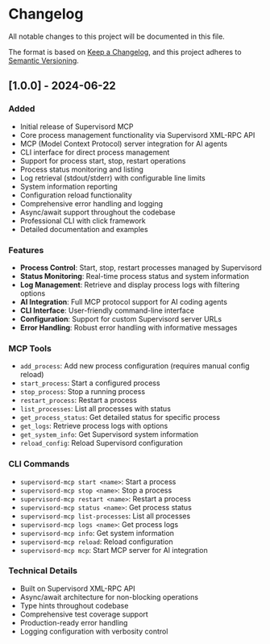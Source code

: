 # Changelog

All notable changes to this project will be documented in this file.

The format is based on [Keep a Changelog](https://keepachangelog.com/en/1.0.0/),
and this project adheres to [Semantic Versioning](https://semver.org/spec/v2.0.0.html).

## [1.0.0] - 2024-06-22

### Added
- Initial release of Supervisord MCP
- Core process management functionality via Supervisord XML-RPC API
- MCP (Model Context Protocol) server integration for AI agents
- CLI interface for direct process management
- Support for process start, stop, restart operations
- Process status monitoring and listing
- Log retrieval (stdout/stderr) with configurable line limits
- System information reporting
- Configuration reload functionality
- Comprehensive error handling and logging
- Async/await support throughout the codebase
- Professional CLI with click framework
- Detailed documentation and examples

### Features
- **Process Control**: Start, stop, restart processes managed by Supervisord
- **Status Monitoring**: Real-time process status and system information
- **Log Management**: Retrieve and display process logs with filtering options
- **AI Integration**: Full MCP protocol support for AI coding agents
- **CLI Interface**: User-friendly command-line interface
- **Configuration**: Support for custom Supervisord server URLs
- **Error Handling**: Robust error handling with informative messages

### MCP Tools
- `add_process`: Add new process configuration (requires manual config reload)
- `start_process`: Start a configured process
- `stop_process`: Stop a running process
- `restart_process`: Restart a process
- `list_processes`: List all processes with status
- `get_process_status`: Get detailed status for specific process
- `get_logs`: Retrieve process logs with options
- `get_system_info`: Get Supervisord system information
- `reload_config`: Reload Supervisord configuration

### CLI Commands
- `supervisord-mcp start <name>`: Start a process
- `supervisord-mcp stop <name>`: Stop a process
- `supervisord-mcp restart <name>`: Restart a process
- `supervisord-mcp status <name>`: Get process status
- `supervisord-mcp list-processes`: List all processes
- `supervisord-mcp logs <name>`: Get process logs
- `supervisord-mcp info`: Get system information
- `supervisord-mcp reload`: Reload configuration
- `supervisord-mcp mcp`: Start MCP server for AI integration

### Technical Details
- Built on Supervisord XML-RPC API
- Async/await architecture for non-blocking operations
- Type hints throughout codebase
- Comprehensive test coverage support
- Production-ready error handling
- Logging configuration with verbosity control
